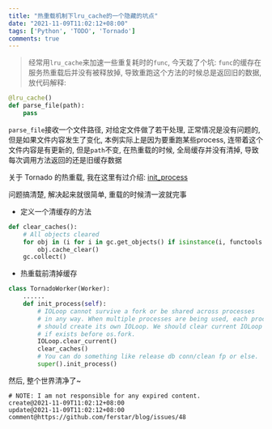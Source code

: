 ```yaml
---
title: "热重载机制下lru_cache的一个隐藏的坑点"
date: "2021-11-09T11:02:12+08:00"
tags: ['Python', 'TODO', 'Tornado']
comments: true
---
```


> 经常用`lru_cache`来加速一些重复耗时的`func`, 今天栽了个坑: `func`的缓存在服务热重载后并没有被释放掉, 导致重跑这个方法的时候总是返回旧的数据, 放代码解释:

```python
@lru_cache()
def parse_file(path):
    pass
```

`parse_file`接收一个文件路径, 对给定文件做了若干处理, 正常情况是没有问题的, 但是如果文件内容发生了变化, 本例实际上是因为要重跑某些process, 连带着这个文件内容是有更新的, 但是`path`不变, 在热重载的时候, 全局缓存并没有清掉, 导致每次调用方法返回的还是旧缓存数据

关于 Tornado 的热重载, 我在这里有过介绍: [init_process](/post/issue-39)

问题搞清楚, 解决起来就很简单, 重载的时候清一波就完事

- 定义一个清缓存的方法

```python
def clear_caches():
    # All objects cleared
    for obj in (i for i in gc.get_objects() if isinstance(i, functools._lru_cache_wrapper)):
        obj.cache_clear()
    gc.collect()
```

- 热重载前清掉缓存

```python
class TornadoWorker(Worker):
    ......
    def init_process(self):
        # IOLoop cannot survive a fork or be shared across processes
        # in any way. When multiple processes are being used, each process
        # should create its own IOLoop. We should clear current IOLoop
        # if exists before os.fork.
        IOLoop.clear_current()
        clear_caches()
        # You can do something like release db conn/clean fp or else.
        super().init_process()
```

然后, 整个世界清净了~



```
# NOTE: I am not responsible for any expired content.
create@2021-11-09T11:02:12+08:00
update@2021-11-09T11:02:12+08:00
comment@https://github.com/ferstar/blog/issues/48
```
